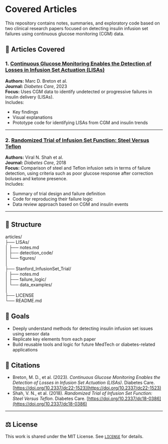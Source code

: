 # Covered Articles

This repository contains notes, summaries, and exploratory code based on two clinical research papers focused on detecting insulin infusion set failures using continuous glucose monitoring (CGM) data.

## 🧪 Articles Covered

### 1. [Continuous Glucose Monitoring Enables the Detection of Losses in Infusion Set Actuation (LISAs)](https://doi.org/10.2337/dc22-1523)
**Authors:** Marc D. Breton et al.  
**Journal:** *Diabetes Care*, 2023  
**Focus:** Uses CGM data to identify undetected or progressive failures in insulin delivery (LISAs).  
Includes:
- Key findings
- Visual explanations
- Prototype code for identifying LISAs from CGM and insulin trends

---

### 2. [Randomized Trial of Infusion Set Function: Steel Versus Teflon](https://doi.org/10.2337/dc18-0386)
**Authors:** Viral N. Shah et al.  
**Journal:** *Diabetes Care*, 2018  
**Focus:** Comparison of steel and Teflon infusion sets in terms of failure detection, using criteria such as poor glucose response after correction boluses and ketone presence.  
Includes:
- Summary of trial design and failure definition
- Code for reproducing their failure logic
- Data review approach based on CGM and insulin events

---

## 📁 Structure

articles/  
├── LISAs/  
│ ├── notes.md  
│ ├── detection_code/  
│ └── figures/  
│  
├── Stanford_InfusionSet_Trial/  
│ ├── notes.md  
│ ├── failure_logic/  
│ └── data_examples/  
│  
├── LICENSE  
└── README.md  


## 🧠 Goals

- Deeply understand methods for detecting insulin infusion set issues using sensor data
- Replicate key elements from each paper
- Build reusable tools and logic for future MedTech or diabetes-related applications

## 📖 Citations

- Breton, M. D., et al. (2023). *Continuous Glucose Monitoring Enables the Detection of Losses in Infusion Set Actuation (LISAs)*. Diabetes Care. [https://doi.org/10.2337/dc22-1523](https://doi.org/10.2337/dc22-1523)  
- Shah, V. N., et al. (2018). *Randomized Trial of Infusion Set Function: Steel Versus Teflon*. Diabetes Care. [https://doi.org/10.2337/dc18-0386](https://doi.org/10.2337/dc18-0386)

---

## ⚖️ License

This work is shared under the MIT License. See [`LICENSE`](LICENSE) for details.
